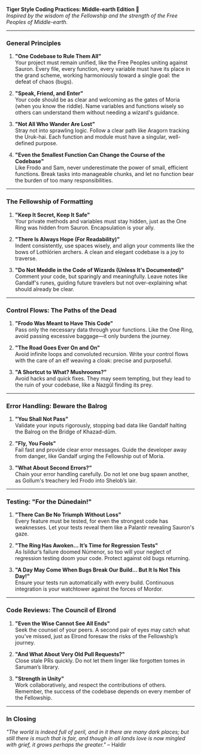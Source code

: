 **Tiger Style Coding Practices: Middle-earth Edition 🧙**  
_Inspired by the wisdom of the Fellowship and the strength of the Free Peoples of Middle-earth._

---

### **General Principles**

1. **"One Codebase to Rule Them All"**  
   Your project must remain unified, like the Free Peoples uniting against Sauron. Every file, every function, every variable must have its place in the grand scheme, working harmoniously toward a single goal: the defeat of chaos (bugs).

2. **"Speak, Friend, and Enter"**  
   Your code should be as clear and welcoming as the gates of Moria (when you know the riddle). Name variables and functions wisely so others can understand them without needing a wizard's guidance.

3. **"Not All Who Wander Are Lost"**  
   Stray not into sprawling logic. Follow a clear path like Aragorn tracking the Uruk-hai. Each function and module must have a singular, well-defined purpose.

4. **"Even the Smallest Function Can Change the Course of the Codebase"**  
   Like Frodo and Sam, never underestimate the power of small, efficient functions. Break tasks into manageable chunks, and let no function bear the burden of too many responsibilities.

---

### **The Fellowship of Formatting**

1. **"Keep It Secret, Keep It Safe"**  
   Your private methods and variables must stay hidden, just as the One Ring was hidden from Sauron. Encapsulation is your ally.

2. **"There Is Always Hope (For Readability)"**  
   Indent consistently, use spaces wisely, and align your comments like the bows of Lothlórien archers. A clean and elegant codebase is a joy to traverse.

3. **"Do Not Meddle in the Code of Wizards (Unless It's Documented)"**  
   Comment your code, but sparingly and meaningfully. Leave notes like Gandalf's runes, guiding future travelers but not over-explaining what should already be clear.

---

### **Control Flows: The Paths of the Dead**

1. **"Frodo Was Meant to Have This Code"**  
   Pass only the necessary data through your functions. Like the One Ring, avoid passing excessive baggage—it only burdens the journey.

2. **"The Road Goes Ever On and On"**  
   Avoid infinite loops and convoluted recursion. Write your control flows with the care of an elf weaving a cloak: precise and purposeful.

3. **"A Shortcut to What? Mushrooms?"**  
   Avoid hacks and quick fixes. They may seem tempting, but they lead to the ruin of your codebase, like a Nazgûl finding its prey.

---

### **Error Handling: Beware the Balrog**

1. **"You Shall Not Pass"**  
   Validate your inputs rigorously, stopping bad data like Gandalf halting the Balrog on the Bridge of Khazad-dûm.

2. **"Fly, You Fools"**  
   Fail fast and provide clear error messages. Guide the developer away from danger, like Gandalf urging the Fellowship out of Moria.

3. **"What About Second Errors?"**  
   Chain your error handling carefully. Do not let one bug spawn another, as Gollum's treachery led Frodo into Shelob’s lair.

---

### **Testing: "For the Dúnedain!"**

1. **"There Can Be No Triumph Without Loss"**  
   Every feature must be tested, for even the strongest code has weaknesses. Let your tests reveal them like a Palantír revealing Sauron's gaze.

2. **"The Ring Has Awoken... It’s Time for Regression Tests"**  
   As Isildur’s failure doomed Númenor, so too will your neglect of regression testing doom your code. Protect against old bugs returning.

3. **"A Day May Come When Bugs Break Our Build... But It Is Not This Day!"**  
   Ensure your tests run automatically with every build. Continuous integration is your watchtower against the forces of Mordor.

---

### **Code Reviews: The Council of Elrond**

1. **"Even the Wise Cannot See All Ends"**  
   Seek the counsel of your peers. A second pair of eyes may catch what you’ve missed, just as Elrond foresaw the risks of the Fellowship’s journey.

2. **"And What About Very Old Pull Requests?"**  
   Close stale PRs quickly. Do not let them linger like forgotten tomes in Saruman’s library.

3. **"Strength in Unity"**  
   Work collaboratively, and respect the contributions of others. Remember, the success of the codebase depends on every member of the Fellowship.

---

### **In Closing**

_"The world is indeed full of peril, and in it there are many dark places; but still there is much that is fair, and though in all lands love is now mingled with grief, it grows perhaps the greater."_ – Haldir
